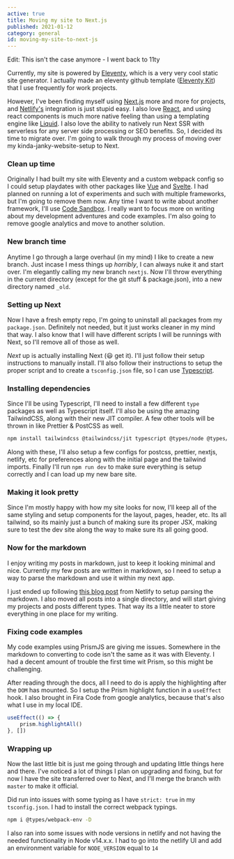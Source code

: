 ```yaml
---
active: true
title: Moving my site to Next.js
published: 2021-01-12
category: general
id: moving-my-site-to-next-js
---
```

Edit: This isn't the case anymore - I went back to 11ty

Currently, my site is powered by [Eleventy](https://www.11ty.dev/), which is a very very cool static site generator. I actually made an eleventy github template ([Eleventy Kit](https://eleventykit.netlify.app/)) that I use frequently for work projects.

However, I've been finding myself using [Next.js](https://nextjs.org/) more and more for projects, and [Netlify's](https://www.netlify.com/) integration is just stupid easy. I also love [React](https://reactjs.org/), and using react components is much more native feeling than using a templating engine like [Liquid](https://shopify.github.io/liquid/). I also love the ability to natively run Next SSR with serverless for any server side processing or SEO benefits. So, I decided its time to migrate over. I'm going to walk through my process of moving over my kinda-janky-website-setup to Next.

### Clean up time

Originally I had built my site with Eleventy and a custom webpack config so I could setup playdates with other packages like [Vue](https://vuejs.org/) and [Svelte](https://svelte.dev/). I had planned on running a lot of experiments and such with multiple frameworks, but I'm going to remove them now. Any time I want to write about another framework, I'll use [Code Sandbox](https://codesandbox.io/). I really want to focus more on writing about my development adventures and code examples. I'm also going to remove google analytics and move to another solution.

### New branch time

Anytime I go through a large overhaul (in my mind) I like to create a new branch. Just incase I mess things up *horribly*, I can always nuke it and start over. I'm elegantly calling my new branch `nextjs`. Now I'll throw everything in the current directory (except for the git stuff & package.json), into a new directory named `_old`.

### Setting up Next

Now I have a fresh empty repo, I'm going to uninstall all packages from my `package.json`. Definitely not needed, but it just works cleaner in my mind that way. I also know that I will have different scripts I will be runnings with Next, so I'll remove all of those as well.

*Next* up is actually installing Next (😃 get it). I'll just follow their setup instructions to manually install. I'll also follow their instructions to setup the proper script and to create a `tsconfig.json` file, so I can use [Typescript](https://www.typescriptlang.org/).

### Installing dependencies

Since I'll be using Typescript, I'll need to install a few different `type` packages as well as Typescript itself. I'll also be using the amazing TailwindCSS, along with their new JIT compiler. A few other tools will be thrown in like Prettier & PostCSS as well.

```bash
npm install tailwindcss @tailwindcss/jit typescript @types/node @types/react autoprefixer postcss prettier -D
```

Along with these, I'll also setup a few configs for postcss, prettier, nextjs, netlify, etc for preferences along with the initial page and the tailwind imports. Finally I'll run `npm run dev` to make sure everything is setup correctly and I can load up my new bare site.

### Making it look pretty

Since I'm mostly happy with how my site looks for now, I'll keep all of the same styling and setup components for the layout, pages, header, etc. Its all tailwind, so its mainly just a bunch of making sure its proper JSX, making sure to test the dev site along the way to make sure its all going good.

### Now for the markdown

I enjoy writing my posts in markdown, just to keep it looking minimal and nice. Currently my few posts are written in markdown, so I need to setup a way to parse the markdown and use it within my next app.

I just ended up following [this blog post](https://www.netlify.com/blog/2020/05/04/building-a-markdown-blog-with-next-9.4-and-netlify/) from Netlify to setup parsing the markdown. I also moved all posts into a single directory, and will start giving my projects and posts different types. That way its a little neater to store everything in one place for my writing.

### Fixing code examples

My code examples using PrismJS are giving me issues. Somewhere in the markdown to converting to code isn't the same as it was with Eleventy. I had a decent amount of trouble the first time wit Prism, so this might be challenging.

After reading through the docs, all I need to do is apply the highlighting after the `DOM` has mounted. So I setup the Prism highlight function in a `useEffect` hook. I also brought in Fira Code from google analytics, because that's also what I use in my local IDE.

```js
useEffect(() => {
    prism.highlightAll()
}, [])
```

### Wrapping up

Now the last little bit is just me going through and updating little things here and there. I've noticed a lot of things I plan on upgrading and fixing, but for now I have the site transferred over to Next, and I'll merge the branch with `master` to make it official.

Did run into issues with some typing as I have `strict: true` in my `tsconfig.json`. I had to install the correct webpack typings.

```bash
npm i @types/webpack-env -D
```

I also ran into some issues with node versions in netlify and not having the needed functionality in Node v14.x.x. I had to go into the netlify UI and add an environment variable for `NODE_VERSION` equal to `14`